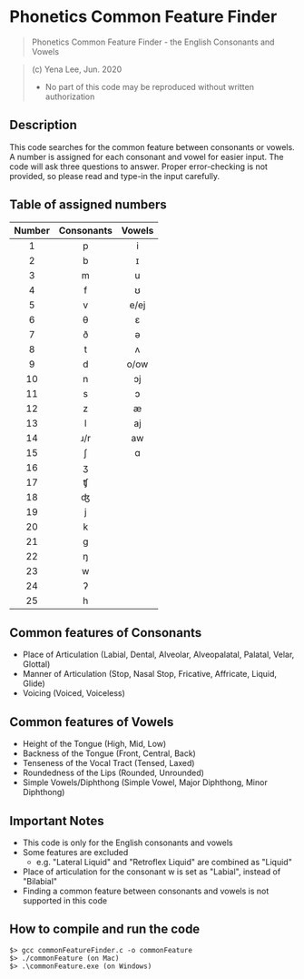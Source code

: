 # Phonetics Common Feature Finder

> Phonetics Common Feature Finder - the English Consonants and Vowels

> (c) Yena Lee, Jun. 2020
> - No part of this code may be reproduced without written authorization

## Description
This code searches for the common feature between consonants or vowels. A number is assigned for each consonant and vowel for easier input. The code will ask three questions to answer. Proper error-checking is not provided, so please read and type-in the input carefully.

## Table of assigned numbers
| Number | Consonants | Vowels |
| :---: |:---:|:---:|
|1|p|i|
|2|b|ɪ|
|3|m|u|
|4|f|ʊ|
|5|v|e/ej|
|6|θ|ɛ|
|7|ð|ə|
|8|t|ʌ|
|9|d|o/ow|
|10|n|ɔj|
|11|s|ɔ|
|12|z|æ|
|13|l|aj|
|14|ɹ/r|aw|
|15|ʃ|ɑ|
|16|ʒ||
|17|ʧ||
|18|ʤ||
|19|j||
|20|k||
|21|g||
|22|ŋ||
|23|w||
|24|ʔ||
|25|h||

## Common features of Consonants
- Place of Articulation (Labial, Dental, Alveolar, Alveopalatal, Palatal, Velar, Glottal)
- Manner of Articulation (Stop, Nasal Stop, Fricative, Affricate, Liquid, Glide)
- Voicing (Voiced, Voiceless)

## Common features of Vowels
- Height of the Tongue (High, Mid, Low)
- Backness of the Tongue (Front, Central, Back)
- Tenseness of the Vocal Tract (Tensed, Laxed)
- Roundedness of the Lips (Rounded, Unrounded)
- Simple Vowels/Diphthong (Simple Vowel, Major Diphthong, Minor Diphthong)

## Important Notes
- This code is only for the English consonants and vowels
- Some features are excluded
  - e.g. "Lateral Liquid" and "Retroflex Liquid" are combined as "Liquid"
- Place of articulation for the consonant w is set as "Labial", instead of "Bilabial"
- Finding a common feature between consonants and vowels is not supported in this code

## How to compile and run the code
```
$> gcc commonFeatureFinder.c -o commonFeature
$> ./commonFeature (on Mac)
$> .\commonFeature.exe (on Windows)
```
